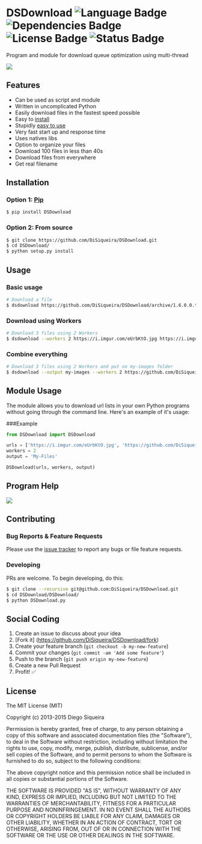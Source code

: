 # DSDownload ![Language Badge](https://img.shields.io/badge/Language-Python-red.svg) ![Dependencies Badge](https://img.shields.io/badge/Dependencies-None-brightgreen.svg) ![License Badge](https://img.shields.io/badge/License-MIT-blue.svg) ![Status Badge](https://img.shields.io/badge/Status-Stable-brightgreen.svg)

Program and module for download queue optimization using multi-thread

![](https://i.imgur.com/ytEp7fG.gif)

## Features

- Can be used as script and module
- Written in uncomplicated Python
- Easily download files in the fastest speed possible
- Easy to [install](https://github.com/DiSiqueira/DSDownload#installation)
- Stupidly [easy to use](https://github.com/DiSiqueira/DSDownload#usage)
- Very fast start up and response time
- Uses natives libs
- Option to organize your files
- Download 100 files in less than 40s
- Download files from everywhere
- Get real filename

## Installation

### Option 1: [Pip](https://pip.pypa.io/en/stable/installing/)

```bash
$ pip install DSDownload
```

### Option 2: From source

```bash
$ git clone https://github.com/DiSiqueira/DSDownload.git
$ cd DSDownload/
$ python setup.py install
```

## Usage

### Basic usage

```bash
# Download a file
$ dsdownload https://github.com/DiSiqueira/DSDownload/archive/1.6.0.0.tar.gz
```

### Download using Workers

```bash
# Download 3 files using 2 Workers
$ dsdownload --workers 2 https://i.imgur.com/eUrbKtO.jpg https://i.imgur.com/9am20SK.jpg https://github.com/DiSiqueira/DSDownload/archive/1.6.0.0.tar.gz
```

### Combine everything

```bash
# Download 3 files using 2 Workers and put on my-images folder
$ dsdownload --output my-images --workers 2 https://github.com/DiSiqueira/DSDownload/archive/1.6.0.0.tar.gz https://i.imgur.com/9am20SK.jpg https://i.imgur.com/KR06C.jpg
```

## Module Usage
The module allows you to download url lists in your own Python programs without going through the command line. Here's an example of it's usage:

###Example
```python
from DSDownload import DSDownload

urls = ['https://i.imgur.com/eUrbKtO.jpg', 'https://github.com/DiSiqueira/DSDownload/archive/1.6.0.0.tar.gz']
workers = 2
output = 'My-Files'

DSDownload(urls, workers, output)
```

## Program Help

![](https://i.imgur.com/0EXBDFM.png)

## Contributing

### Bug Reports & Feature Requests

Please use the [issue tracker](https://github.com/DiSiqueira/DSDownload/issues) to report any bugs or file feature requests.

### Developing

PRs are welcome. To begin developing, do this:

```bash
$ git clone --recursive git@github.com:DiSiqueira/DSDownload.git
$ cd DSDownload/DSDownload/
$ python DSDownload.py
```

## Social Coding

1. Create an issue to discuss about your idea
2. [Fork it] (https://github.com/DiSiqueira/DSDownload/fork)
3. Create your feature branch (`git checkout -b my-new-feature`)
4. Commit your changes (`git commit -am 'Add some feature'`)
5. Push to the branch (`git push origin my-new-feature`)
6. Create a new Pull Request
7. Profit! :white_check_mark:

## License

The MIT License (MIT)

Copyright (c) 2013-2015 Diego Siqueira

Permission is hereby granted, free of charge, to any person obtaining a copy
of this software and associated documentation files (the "Software"), to deal
in the Software without restriction, including without limitation the rights
to use, copy, modify, merge, publish, distribute, sublicense, and/or sell
copies of the Software, and to permit persons to whom the Software is
furnished to do so, subject to the following conditions:

The above copyright notice and this permission notice shall be included in
all copies or substantial portions of the Software.

THE SOFTWARE IS PROVIDED "AS IS", WITHOUT WARRANTY OF ANY KIND, EXPRESS OR
IMPLIED, INCLUDING BUT NOT LIMITED TO THE WARRANTIES OF MERCHANTABILITY,
FITNESS FOR A PARTICULAR PURPOSE AND NONINFRINGEMENT.  IN NO EVENT SHALL THE
AUTHORS OR COPYRIGHT HOLDERS BE LIABLE FOR ANY CLAIM, DAMAGES OR OTHER
LIABILITY, WHETHER IN AN ACTION OF CONTRACT, TORT OR OTHERWISE, ARISING FROM,
OUT OF OR IN CONNECTION WITH THE SOFTWARE OR THE USE OR OTHER DEALINGS IN
THE SOFTWARE.

